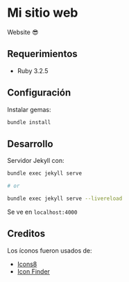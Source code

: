 # Mi sitio web

Website 😎

## Requerimientos

- Ruby 3.2.5

## Configuración

Instalar gemas:

```bash
bundle install
```

## Desarrollo

Servidor Jekyll con:

```bash
bundle exec jekyll serve

# or

bundle exec jekyll serve --livereload
```

Se ve en `localhost:4000`

## Creditos

Los íconos fueron usados de:

- [Icons8](https://icons8.com/)
- [Icon Finder](https://www.iconfinder.com)
